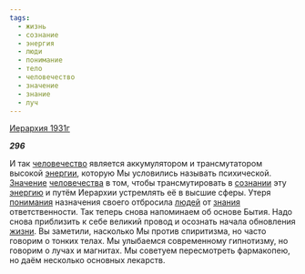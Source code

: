 ```yaml
---
tags:
  - жизнь
  - сознание
  - энергия
  - люди
  - понимание
  - тело
  - человечество
  - значение
  - знание
  - луч
---
```

[Иерархия 1931г](https://127.0.0.1:4002/agni/1931)

___296___

И так [человечество](../../../tags/#человечество) является аккумулятором и трансмутатором высокой [энергии](../../../tags/#энергия), которую Мы условились называть психической. [Значение](../../../tags/#значение) [человечества](../../../tags/#человечество) в том, чтобы трансмутировать в [сознании](../../../tags/#сознание) эту [энергию](../../../tags/#энергия) и путём Иерархии устремлять её в высшие сферы. Утеря [понимания](../../../tags/#понимание) назначения своего отбросила [людей](../../../tags/#люди) от [знания](../../../tags/#знание) ответственности. Так теперь снова напоминаем об основе Бытия. Надо снова приблизить к себе великий провод и осознать начала обновления [жизни](../../../tags/#жизнь). Вы заметили, насколько Мы против спиритизма, но часто говорим о тонких телах. Мы улыбаемся современному гипнотизму, но говорим о лучах и магнитах. Мы советуем пересмотреть фармакопею, но даём несколько основных лекарств.   

